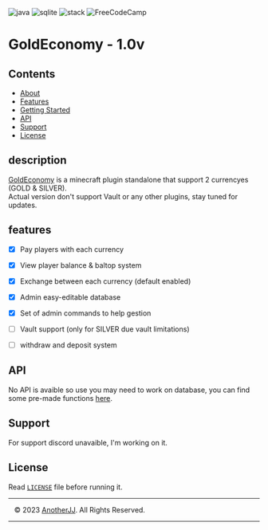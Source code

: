 ![java](https://img.shields.io/badge/Java-ED8B00?style=for-the-badge&logo=openjdk&logoColor=white)
![sqlite](https://img.shields.io/badge/SQLite-07405E?style=for-the-badge&logo=sqlite&logoColor=white)
![stack](https://img.shields.io/badge/-Stackoverflow-FE7A16?style=for-the-badge&logo=stack-overflow&logoColor=white)
![FreeCodeCamp](https://img.shields.io/badge/Freecodecamp-%23123.svg?&style=for-the-badge&logo=freecodecamp&logoColor=green)


# GoldEconomy - 1.0v

## Contents

- [About](#description)
- [Features](#features)
- [Getting Started](#getting-started)
- [API](#API)
- [Support](#Support)
- [License](#license)

## description
[GoldEconomy](https://github.com/AnotherJJ/GoldEconomy) is a minecraft plugin standalone that support 2 currencyes (GOLD & SILVER). </br>
Actual version don't support Vault or any other plugins, stay tuned for updates.

## features
 - [x] Pay players with each currency
 - [x] View player balance & baltop system
 - [x] Exchange between each currency (default enabled)
 - [x] Admin easy-editable database
 - [x] Set of admin commands to help gestion

 - [ ] Vault support (only for SILVER due vault limitations)
 - [ ] withdraw and deposit system

## API
No API is avaible so use you may need to work on database, you can find some pre-made functions [here](https://github.com/AnotherJJ/GoldEconomy/blob/master/src/main/java/org/JavaWolf/goldeconomy/database/Handler.java).

## Support
For support discord unavaible, I'm working on it.

## License

Read [`LICENSE`](https://github.com/AnotherJJ/GoldEconomy/blob/master/LICENSE) file before running it.



---


&nbsp;&nbsp;&nbsp;&copy; 2023 [AnotherJJ](https://github.com/AnotherJJ). All Rights Reserved.


---